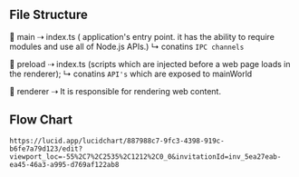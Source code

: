 ## File Structure

📂 main ⇢ index.ts ( application's entry point. it has the ability to require modules and use all of Node.js APIs.)
    ↳ conatins `IPC channels`

📂 preload ⇢ index.ts (scripts which are injected before a web page loads in the renderer);
    ↳ conatins `API's` which are exposed to mainWorld

📂 renderer ⇢ It is responsible for rendering web content.

## Flow Chart
`https://lucid.app/lucidchart/887988c7-9fc3-4398-919c-b6fe7a79d123/edit?viewport_loc=-55%2C7%2C2535%2C1212%2C0_0&invitationId=inv_5ea27eab-ea45-46a3-a995-d769af122ab8` 